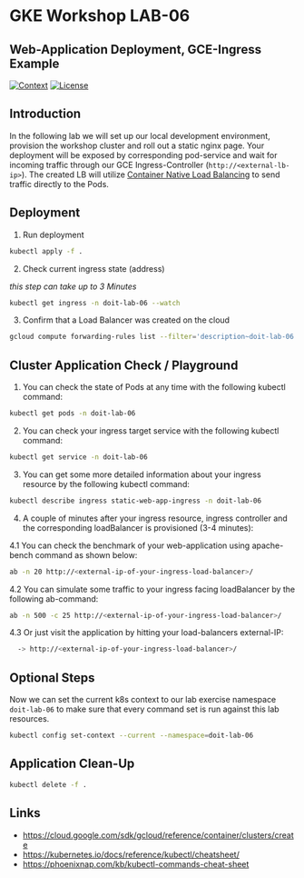 # GKE Workshop LAB-06

## Web-Application Deployment, GCE-Ingress Example

[![Context](https://img.shields.io/badge/GKE%20Fundamentals-1-blue.svg)](#)
[![License](https://img.shields.io/badge/License-Apache%202.0-blue.svg)](https://opensource.org/licenses/Apache-2.0)

## Introduction

In the following lab we will set up our local development environment, provision the workshop cluster and roll out a static nginx page. Your deployment will be exposed by corresponding pod-service and wait for incoming traffic through our GCE Ingress-Controller (`http://<external-lb-ip>`).
The created LB will utilize [Container Native Load Balancing](https://cloud.google.com/kubernetes-engine/docs/concepts/container-native-load-balancing) to send traffic directly to the Pods.

## Deployment

1. Run deployment

```bash
kubectl apply -f .
```

2. Check current ingress state (address)

_this step can take up to 3 Minutes_

```bash
kubectl get ingress -n doit-lab-06 --watch
```

3. Confirm that a Load Balancer was created on the cloud

```bash
gcloud compute forwarding-rules list --filter='description~doit-lab-06'
```

## Cluster Application Check / Playground

1. You can check the state of Pods at any time with the following kubectl command:

```bash
kubectl get pods -n doit-lab-06
```

2. You can check your ingress target service with the following kubectl command:

```bash
kubectl get service -n doit-lab-06
```

3. You can get some more detailed information about your ingress resource by the following kubectl command:

```bash
kubectl describe ingress static-web-app-ingress -n doit-lab-06
```

4. A couple of minutes after your ingress resource, ingress controller and the corresponding loadBalancer is provisioned (3-4 minutes):

4.1 You can check the benchmark of your web-application using apache-bench command as shown below:

```bash
ab -n 20 http://<external-ip-of-your-ingress-load-balancer>/
```

4.2 You can simulate some traffic to your ingress facing loadBalancer by the following ab-command:

```bash
ab -n 500 -c 25 http://<external-ip-of-your-ingress-load-balancer>/
```

4.3 Or just visit the application by hitting your load-balancers external-IP:

```bash
  -> http://<external-ip-of-your-ingress-load-balancer>/
```

## Optional Steps

Now we can set the current k8s context to our lab exercise namespace `doit-lab-06` to make sure that every command set is run against this lab resources.

```bash
kubectl config set-context --current --namespace=doit-lab-06
```

## Application Clean-Up

```bash
kubectl delete -f .
```

## Links

- https://cloud.google.com/sdk/gcloud/reference/container/clusters/create
- https://kubernetes.io/docs/reference/kubectl/cheatsheet/
- https://phoenixnap.com/kb/kubectl-commands-cheat-sheet
